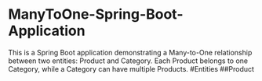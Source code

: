 # ManyToOne-Spring-Boot-Application
This is a Spring Boot application demonstrating a Many-to-One relationship between two entities: Product and Category. Each Product belongs to one Category, while a Category can have multiple Products.
#Entities
##Product
